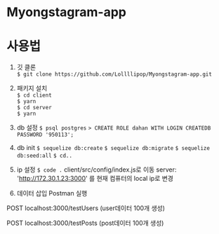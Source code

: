 # Myongstagram-app

# 사용법
1. 깃 클론   
`$ git clone https://github.com/Lollllipop/Myongstagram-app.git`

2. 패키지 설치   
`$ cd client`    
`$ yarn`      
`$ cd server`    
`$ yarn`    

3. db 설정
`$ psql postgres`
`> CREATE ROLE dahan WITH LOGIN CREATEDB PASSWORD '950113';`
  
4. db init
`$ sequelize db:create`
`$ sequelize db:migrate`
`$ sequelize db:seed:all`
`$ cd..`
  
5. ip 설정
`$ code .`
client/src/config/index.js로 이동
server: 'http://172.30.1.23:3000'
를 현재 컴퓨터의 local ip로 변경
   
6. 데이터 삽입
Postman 실행

POST localhost:3000/testUsers
(user데이터 100개 생성)
   
POST localhost:3000/testPosts
(post데이터 100개 생성)
   
